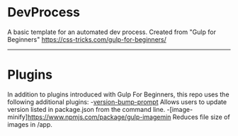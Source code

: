 # DevProcess
A basic template for an automated dev process. Created from "Gulp for Beginners" https://css-tricks.com/gulp-for-beginners/
***
# Plugins
In addition to plugins introduced with Gulp For Beginners, this repo uses the following additional plugins:
-[version-bump-prompt](https://www.npmjs.com/package/version-bump-prompt) Allows users to update version listed in package.json from the command line.
-[image-minify]https://www.npmjs.com/package/gulp-imagemin Reduces file size of images in /app.
